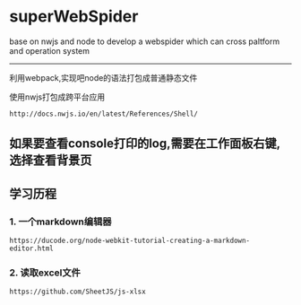# superWebSpider
base on nwjs and node to develop a webspider which can cross paltform and operation system 

----
利用webpack,实现吧node的语法打包成普通静态文件

使用nwjs打包成跨平台应用
```
http://docs.nwjs.io/en/latest/References/Shell/
```
如果要查看console打印的log,需要在工作面板右键,选择查看背景页
----
## 学习历程

### 1. 一个markdown编辑器
```
https://ducode.org/node-webkit-tutorial-creating-a-markdown-editor.html
```
### 2. 读取excel文件
```
https://github.com/SheetJS/js-xlsx
```